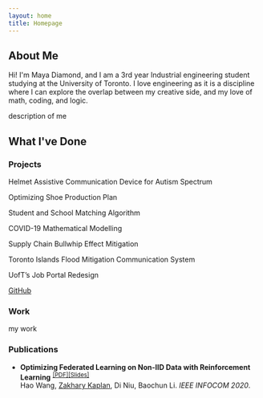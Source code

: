 ```yaml
---
layout: home
title: Homepage
---
```


## About Me

Hi! I'm Maya Diamond, and I am a 3rd year Industrial engineering student studying at the University of Toronto. I love engineering as it is a discipline where I can explore the overlap between my creative side, and my love of math, coding, and logic. 

description of me

## What I've Done

### Projects

Helmet Assistive Communication Device for Autism Spectrum 

Optimizing Shoe Production Plan

Student and School Matching Algorithm

COVID-19 Mathematical Modelling

Supply Chain Bullwhip Effect Mitigation

Toronto Islands Flood Mitigation Communication System

UofT’s Job Portal Redesign

[GitHub](https://github.com/zakharykaplan)


### Work

my work

### Publications

- **Optimizing Federated Learning on Non-IID Data with Reinforcement Learning** <sup>[[PDF]](./papers/infocom20.pdf)[[Slides]](./papers/infocom20-slides.pdf)</sup><br>
  Hao Wang, <ins>Zakhary Kaplan</ins>, Di Niu, Baochun Li. *IEEE INFOCOM 2020*.
